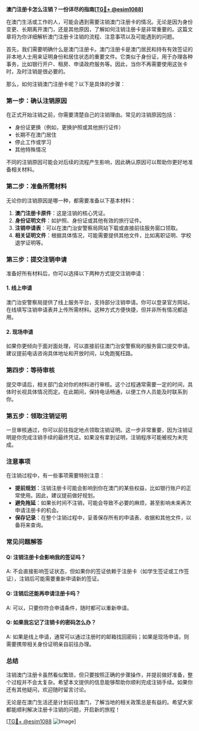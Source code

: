 **澳门注册卡怎么注销？一份详尽的指南[[TG💪+ @esim1088](https://t.me/s/esim1088)]**

在澳门生活或工作的人，可能会遇到需要注销澳门注册卡的情况。无论是因为身份变更、长期离开澳门，还是其他原因，了解如何注销注册卡是非常重要的。这篇文章将为你详细解析澳门注册卡注销的流程、注意事项以及可能遇到的问题。

首先，我们需要明确什么是澳门注册卡。澳门注册卡是澳门居民和持有有效签证的非本地人士用来证明身份和居住状态的重要文件。它类似于身份证，用于办理各种事务，比如银行开户、租房、申请政府服务等。因此，当你不再需要使用这张卡时，及时注销是很必要的。

那么，如何注销澳门注册卡呢？以下是具体的步骤：

### **第一步：确认注销原因**
在正式开始注销之前，你需要清楚自己的注销理由。常见的注销原因包括：
- 身份证更换（例如，更换护照或其他旅行证件）
- 长期不在澳门居住
- 停止工作或学习
- 其他特殊情况

不同的注销原因可能会对后续的流程产生影响，因此确认原因可以帮助你更好地准备相关材料。

### **第二步：准备所需材料**
无论你的注销原因是哪一种，都需要准备以下基本材料：
1. **澳门注册卡原件**：这是注销的核心凭证。
2. **身份证明文件**：如护照、身份证或其他有效的旅行证件。
3. **注销申请表**：可以在澳门治安警察局网站下载或直接前往服务窗口领取。
4. **相关证明文件**：根据具体情况，可能需要提供其他文件，比如离职证明、学校退学证明等。

### **第三步：提交注销申请**
准备好所有材料后，你可以选择以下两种方式提交注销申请：
#### **1. 线上申请**
澳门治安警察局提供了线上服务平台，支持部分注销申请。你可以登录官方网站，在线填写注销申请表并上传所需材料。这种方式方便快捷，但并非所有情况都适用。

#### **2. 现场申请**
如果你更倾向于面对面处理，可以直接前往澳门治安警察局的服务窗口提交申请。建议提前电话咨询具体地址和开放时间，以免跑冤枉路。

### **第四步：等待审核**
提交申请后，相关部门会对你的材料进行审核。这个过程通常需要一定的时间，具体时长视具体情况而定。在此期间，保持电话畅通，以便工作人员能及时联系到你。

### **第五步：领取注销证明**
一旦审核通过，你可以前往指定地点领取注销证明。这一步非常重要，因为注销证明是你完成注销手续的最终凭证。如果没有拿到证明，注销程序可能被视为未完成。

### **注意事项**
在注销过程中，有一些事项需要特别注意：
- **提前规划**：注销注册卡可能会影响到你在澳门的某些权益，比如银行账户的正常使用。因此，建议提前做好规划。
- **避免拖延**：如果长时间不注销，可能会导致不必要的麻烦，甚至影响未来再次申请注册卡的机会。
- **保存记录**：在整个注销过程中，妥善保存所有的申请表、收据和其他文件，以备将来查询。

### **常见问题解答**
#### **Q: 注销注册卡会影响我的签证吗？**
A: 不会直接影响签证状态，但如果你的签证依赖于注册卡（如学生签证或工作签证），注销后可能需要重新申请新的签证。

#### **Q: 注销后还能再申请注册卡吗？**
A: 可以，只要你符合申请条件，随时都可以重新申请。

#### **Q: 如果我忘记了注销卡的密码怎么办？**
A: 如果是线上申请，通常可以通过注册时的邮箱找回密码；如果是现场申请，则需要携带相关身份证明亲自前往办理。

### **总结**
注销澳门注册卡虽然看似繁琐，但只要按照正确的步骤操作，并提前做好准备，整个过程并不会太复杂。希望本文提供的信息能够帮助你顺利完成注销手续。如果你还有其他疑问，欢迎随时留言讨论。

无论是在澳门生活还是计划前往澳门，了解当地的相关政策总是有益的。希望大家都能顺利解决注册卡注销的问题，开启新的旅程！

[[TG💪+ @esim1088](https://t.me/s/esim1088) ![Image](https://i.postimg.cc/4NQfJmqS/Snipaste-2025-05-13-00-14-12.png)]